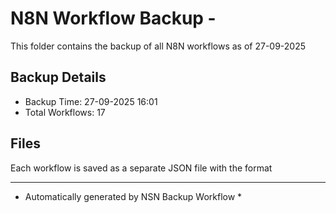 # N8N Workflow Backup - 
This folder contains the backup of all N8N workflows as of 27-09-2025

## Backup Details
- Backup Time: 27-09-2025 16:01
- Total Workflows: 17

## Files
Each workflow is saved as a separate JSON file with the format

-----------
* Automatically generated by NSN Backup Workflow *